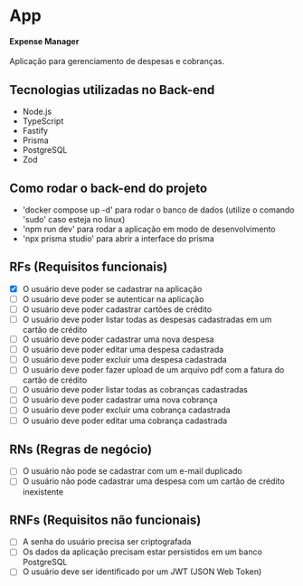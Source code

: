 # App

#### Expense Manager

Aplicação para gerenciamento de despesas e cobranças.

## Tecnologias utilizadas no Back-end

- Node.js
- TypeScript
- Fastify
- Prisma
- PostgreSQL
- Zod

## Como rodar o back-end do projeto

- 'docker compose up -d' para rodar o banco de dados (utilize o comando 'sudo' caso esteja no linux)
- 'npm run dev' para rodar a aplicação em modo de desenvolvimento
- 'npx prisma studio' para abrir a interface do prisma

## RFs (Requisitos funcionais)

- [x] O usuário deve poder se cadastrar na aplicação
- [ ] O usuário deve poder se autenticar na aplicação
- [ ] O usuário deve poder cadastrar cartões de crédito
- [ ] O usuário deve poder listar todas as despesas cadastradas em um cartão de crédito
- [ ] O usuário deve poder cadastrar uma nova despesa
- [ ] O usuário deve poder editar uma despesa cadastrada
- [ ] O usuário deve poder excluir uma despesa cadastrada
- [ ] O usuário deve poder fazer upload de um arquivo pdf com a fatura do cartão de crédito
- [ ] O usuário deve poder listar todas as cobranças cadastradas
- [ ] O usuário deve poder cadastrar uma nova cobrança
- [ ] O usuário deve poder excluir uma cobrança cadastrada
- [ ] O usuário deve poder editar uma cobrança cadastrada

## RNs (Regras de negócio)

- [ ] O usuário não pode se cadastrar com um e-mail duplicado
- [ ] O usuário não pode cadastrar uma despesa com um cartão de crédito inexistente

## RNFs (Requisitos não funcionais)

- [ ] A senha do usuário precisa ser criptografada
- [ ] Os dados da aplicação precisam estar persistidos em um banco PostgreSQL
- [ ] O usuário deve ser identificado por um JWT (JSON Web Token)
